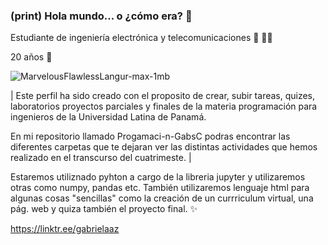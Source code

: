 ### (print) Hola mundo... o ¿cómo era? 🤔

Estudiante de ingeniería electrónica y telecomunicaciones 🦾 👩‍🦽

20 años 🔞


![MarvelousFlawlessLangur-max-1mb](https://user-images.githubusercontent.com/106856732/175763684-c225fd8c-ae13-46a0-92cf-8e711e5df881.gif)



| Este perfil ha sido creado con el proposito de crear, subir tareas, quizes, laboratorios proyectos parciales y finales de la materia programación para ingenieros de la Universidad Latina de Panamá. 

En mi repositorio llamado Progamaci-n-GabsC podras encontrar las diferentes carpetas que te dejaran ver las distintas actividades que hemos realizado en el transcurso del cuatrimeste. | 

Estaremos utiliznado pyhton a cargo de la libreria jupyter y utilizaremos otras como numpy, pandas etc. 
También utilizaremos lenguaje html para algunas cosas  "sencillas" como la creación de un currriculum virtual, una pág. web y quiza también el proyecto final. ✨



https://linktr.ee/gabrielaaz 
